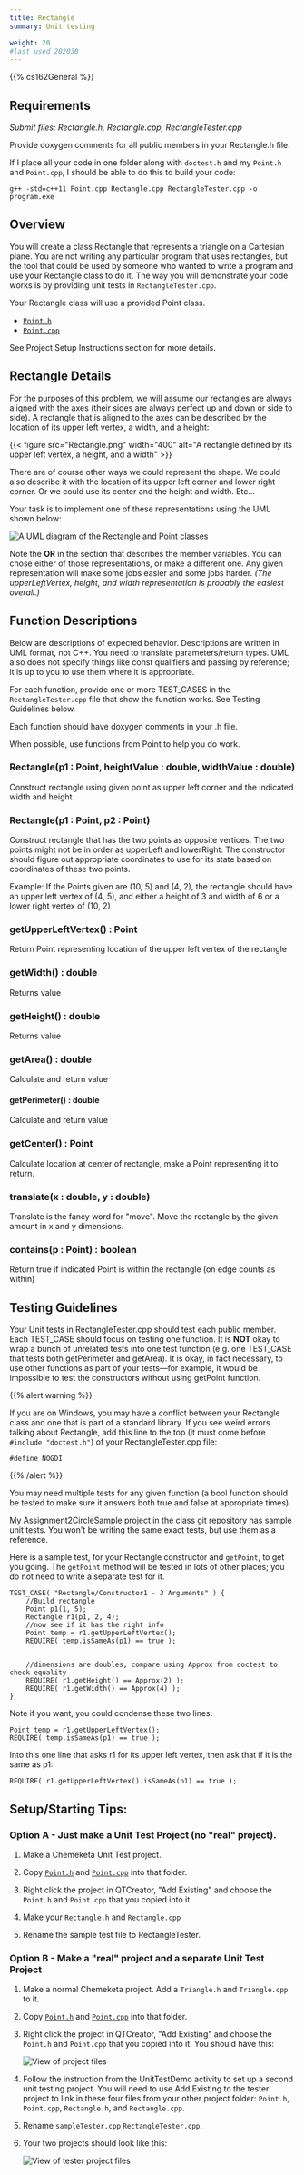 ```yaml
---
title: Rectangle
summary: Unit testing

weight: 20
#last used 202030
---
```


{{% cs162General %}}

## Requirements

*Submit files: Rectangle.h, Rectangle.cpp, RectangleTester.cpp*

Provide doxygen comments for all public members in your Rectangle.h file.

If I place all your code in one folder along with `doctest.h` and my
`Point.h` and `Point.cpp`, I should be able to do this to build your code:

`g++ -std=c++11 Point.cpp Rectangle.cpp RectangleTester.cpp -o program.exe`

## Overview

You will create a class Rectangle that represents a triangle on a Cartesian
plane.  You are not writing any particular program that uses rectangles,
but the tool that could be used by someone who wanted to write a program
and use your Rectangle class to do it. The way you will demonstrate your
code works is by providing unit tests in `RectangleTester.cpp`.

Your Rectangle class will use a provided Point class.

* [`Point.h`](Point.h)
* [`Point.cpp`](Point.cpp)

See Project Setup Instructions section for more details.

## Rectangle Details

For the purposes of this problem, we will assume our rectangles are always aligned
with the axes (their sides are always perfect up and down or side to side). 
A rectangle that is aligned to the axes can be described by the location of its
upper left vertex, a width, and a height:

{{< figure src="Rectangle.png" width="400"
alt="A rectangle defined by its upper left vertex, a height, and a width" >}}

There are of course other ways we could represent the shape. We could also
describe it with the location of its upper left corner and lower right corner.
Or we could use its center and the height and width. Etc...

Your task is to implement one of these representations using the UML shown below:

![A UML diagram of the Rectangle and Point classes](UML.png)

Note the **OR** in the section that describes the member variables. You can chose
either of those representations, or make a different one. Any given representation
will make some jobs easier and some jobs harder. *(The upperLeftVertex, height, and width
representation is probably the easiest overall.)*

## Function Descriptions

Below are descriptions of expected behavior. Descriptions are written
in UML format, not C++. You need to translate parameters/return types.
UML also does not specify things like const qualifiers and passing by
reference; it is up to you to use them where it is appropriate.

For each function, provide one or more TEST\_CASES in the
`RectangleTester.cpp` file that show the function works. See Testing
Guidelines below.

Each function should have doxygen comments in your .h file.

When possible, use functions from Point to help you do work.

### Rectangle(p1 : Point, heightValue : double, widthValue : double)

Construct rectangle using given point as upper left corner and the indicated width and height

### Rectangle(p1 : Point, p2 : Point)

Construct rectangle that has the two points as opposite vertices. The two points might not be
in order as upperLeft and lowerRight. The constructor should figure out appropriate coordinates
to use for its state based on coordinates of these two points.

Example: If the Points given are (10, 5) and (4, 2), the rectangle should have an upper left
vertex of (4, 5), and either a height of 3 and  width of 6 or a lower right vertex of (10, 2)

### getUpperLeftVertex() : Point

Return Point representing location of the upper left vertex of the rectangle

### getWidth() : double

Returns value

### getHeight() : double

Returns value

### getArea() : double

Calculate and return value

#### getPerimeter() : double

Calculate and return value

### getCenter() : Point

Calculate location at center of rectangle, make a Point representing it to return.

### translate(x : double, y : double)

Translate is the fancy word for "move". Move the rectangle by the given amount in
x and y dimensions.

### contains(p : Point) : boolean

Return true if indicated Point is within the rectangle (on edge counts as within)

## Testing Guidelines

Your Unit tests in RectangleTester.cpp should test each public member.
Each TEST\_CASE should focus on testing one function. It is **NOT** okay
to wrap a bunch of unrelated tests into one test function (e.g. one
TEST\_CASE that tests both getPerimeter and getArea). It is okay, in fact
necessary, to use other functions as part of your tests—for example,
it would be impossible to test the constructors without using getPoint
function.

{{% alert warning %}}

If you are on Windows, you may have a conflict between your Rectangle class and one that
is part of a standard library. If you see weird errors talking about Rectangle, add this
line to the top (it must come before `#include "doctest.h"`) of your RectangleTester.cpp file:

    #define NOGDI

{{% /alert %}}

You may need multiple tests for any given function (a bool function
should be tested to make sure it answers both true and false at
appropriate times).

My Assignment2CircleSample project in the class git repository has sample
unit tests. You won't be writing the same exact tests, but use them
as a reference.

Here is a sample test, for your Rectangle constructor and `getPoint`,
to get you going.  The `getPoint` method will be tested in lots of other
places; you do not need to write a separate test for it.

```
TEST_CASE( "Rectangle/Constructor1 - 3 Arguments" ) {
    //Build rectangle
    Point p1(1, 5);
    Rectangle r1(p1, 2, 4);
    //now see if it has the right info
    Point temp = r1.getUpperLeftVertex();
    REQUIRE( temp.isSameAs(p1) == true );


    //dimensions are doubles, compare using Approx from doctest to check equality
    REQUIRE( r1.getHeight() == Approx(2) );
    REQUIRE( r1.getWidth() == Approx(4) );
}
```

Note if you want, you could condense these two lines: 

    Point temp = r1.getUpperLeftVertex();
    REQUIRE( temp.isSameAs(p1) == true );

Into this one line that asks r1 for its upper left vertex, then ask that if it is the same as p1: 

    REQUIRE( r1.getUpperLeftVertex().isSameAs(p1) == true );


## Setup/Starting Tips:

### Option A - Just make a Unit Test Project (no "real" project).

1.  Make a Chemeketa Unit Test project.

2.  Copy [`Point.h`](Point.h) and [`Point.cpp`](Point.cpp) into that folder.

3.  Right click the project in QTCreator, "Add Existing" and choose the
    `Point.h` and `Point.cpp` that you copied into it.

4.  Make your `Rectangle.h` and `Rectangle.cpp`

5.  Rename the sample test file to RectangleTester.

### Option B - Make a "real" project and a separate Unit Test Project

1.  Make a normal Chemeketa project. Add a `Triangle.h` and `Triangle.cpp` to it.

2.  Copy [`Point.h`](Point.h) and [`Point.cpp`](Point.cpp) into that folder.

3.  Right click the project in QTCreator, "Add Existing" and choose the
    `Point.h` and `Point.cpp` that you copied into it. You should have this:  

    ![View of project files](project.png)

4.  Follow the instruction from the UnitTestDemo activity to set up a
    second unit testing project. You will need to use Add Existing to
    the tester project to link in these four files from your other
    project folder: `Point.h`, `Point.cpp`, `Rectangle.h`, and `Rectangle.cpp`.

5.  Rename `sampleTester.cpp` `RectangleTester.cpp`.

6.  Your two projects should look like this:  

    ![View of tester project files](testerproject.png)
